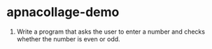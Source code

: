 # apnacollage-demo
1. Write a program that asks the user to enter a number and checks whether the number is even or odd. 
